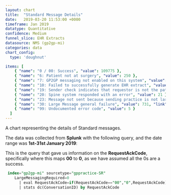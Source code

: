 ```yaml
---
layout: chart
title:  "Standard Message Details"
date:   2019-03-20 11:53:00 +0000
timeframe: Jan 2019
datatype: Quantitative
confidence: Medium
funnel_slice: EHR Extracts
datasource: NMS (gp2gp-mi)
categories: data
chart_config: 
  type: 'doughnut'

items: [
    { "name": "0 / 00: Success", "value": 109775 },
    { "name": "6: Patient not at surgery", "value": 250 },
    { "name": "7: GP2GP messaging not enabled on this system", "value": 16 },
    { "name": "10: Failed to successfully generate EHR extract", "value": 2 },
    { "name": "19: Sender check indicates that requestor is not the patients current health care provider", "value": 34 },
    { "name": "20: Spine system responded with an error", "value": 21 },
    { "name": "23: Message not sent because sending practice is not large message compliant", "value": 10 },
    { "name": "30: Large Message general failure", "value": 731, "link": "month/2019-01/extracts/standard/large-message-error/large-message-error" },
    { "name": "99: Undocumented error code", "value": 5 }
  ]
---
```

A chart representing the details of Standard messages.

The data was collected from **Splunk** with the following query, and the date range was **1st-31st January 2019**:

This is the query that gave us information on the **RequestAckCode**, specifically where this maps **00** to **0**, as we have assumed all the 0s are a success.
```sql
 index="gp2gp-mi" sourcetype="gppractice-SR"
    LargeMessagingRequired=0
      | eval RequestAckCode=if(RequestAckCode=="00","0",RequestAckCode)
      | stats dc(ConversationID) by RequestAckCode
```

